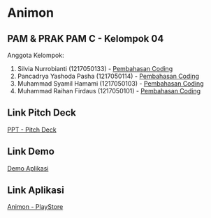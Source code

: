 # Animon

## PAM & PRAK PAM C - Kelompok 04

Anggota Kelompok:

1. Silvia Nurrobianti (1217050133) - [Pembahasan Coding](https://youtu.be/VYYFI9ovpzo)
2. Pancadrya Yashoda Pasha (1217050114) - [Pembahasan Coding](https://youtu.be/qeYIOdIY6T8)
3. Muhammad Syamil Hamami (1217050103) - [Pembahasan Coding](https://youtu.be/jYsWGTqwI3s)
4. Muhammad Raihan Firdaus (1217050101) - [Pembahasan Coding](https://youtu.be/N8eCFg7mT1U) 

## Link Pitch Deck

[PPT - Pitch Deck](https://drive.google.com/drive/folders/1pBpu_PkJbq42LFlFqfLI3A8AnURd8MUt?usp=drive_link)

## Link Demo

[Demo Aplikasi](https://youtu.be/R5A0Es92JxQ)

## Link Aplikasi

[Animon - PlayStore](https://play.google.com/store/apps/details?id=com.animon.animon&hl=id&gl=US)

